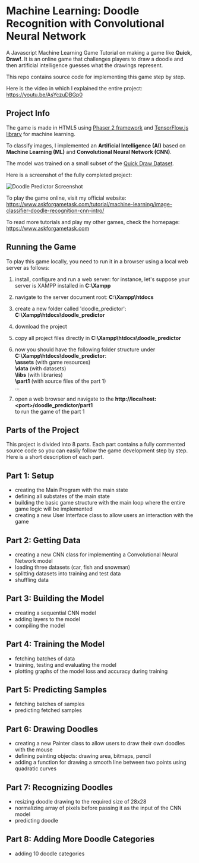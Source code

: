# Machine Learning: Doodle Recognition with Convolutional Neural Network

A Javascript Machine Learning Game Tutorial on making a game like **Quick, Draw!**. It is an online game that challenges players to draw a doodle and then artificial intelligence guesses what the drawings represent.

This repo contains source code for implementing this game step by step.

Here is the video in which I explained the entire project:  
https://youtu.be/AsYczuDBGp0  


## Project Info

The game is made in HTML5 using [Phaser 2 framework](https://phaser.io/) and [TensorFlow.js library](https://js.tensorflow.org/) for machine learning. 

To classify images, I implemented an **Artificial Intelligence (AI)** based on **Machine Learning (ML)** and **Convolutional Neural Network (CNN)**.

The model was trained on a small subset of the [Quick Draw Dataset](https://quickdraw.withgoogle.com/data).

Here is a screenshot of the fully completed project:  
  
![Doodle Predictor Screenshot](https://github.com/ssusnic/Machine-Learning-Doodle-Recognition/raw/master/screenshots/machine_learning_doodle_s1_640x360.png "Doodle Predictor Screenshot")

To play the game online, visit my official website:  
https://www.askforgametask.com/tutorial/machine-learning/image-classifier-doodle-recognition-cnn-intro/

To read more tutorials and play my other games, check the homepage:  
https://www.askforgametask.com


## Running the Game

To play this game locally, you need to run it in a browser using a local web server as follows:

1. install, configure and run a web server: for instance, let's suppose your server is XAMPP installed in **C:\Xampp** 
2. navigate to the server document root: **C:\Xampp\htdocs**
3. create a new folder called 'doodle_predictor': **C:\Xampp\htdocs\doodle_predictor**
4. download the project
5. copy all project files directly in **C:\Xampp\htdocs\doodle_predictor**
6. now you should have the following folder structure under **C:\Xampp\htdocs\doodle_predictor**:  
	**\assets** (with game resources)  
	**\data** (with datasets)  
	**\libs** (with libraries)  
	**\part1** (with source files of the part 1)  
	...  

7. open a web browser and navigate to the **http\://localhost:\<port\>/doodle_predictor/part1**  
  to run the game of the part 1


## Parts of the Project

This project is divided into 8 parts. Each part contains a fully commented source code so you can easily follow the game development step by step. 
Here is a short description of each part.


## Part 1: Setup 

- creating the Main Program with the main state
- defining all substates of the main state
- building the basic game structure with the main loop where the entire game logic will be implemented
- creating a new User Interface class to allow users an interaction with the game


## Part 2: Getting Data
 
- creating a new CNN class for implementing a Convolutional Neural Network model
- loading three datasets (car, fish and snowman)
- splitting datasets into training and test data
- shuffling data


## Part 3: Building the Model
 
- creating a sequential CNN model
- adding layers to the model
- compiling the model


## Part 4: Training the Model

- fetching batches of data
- training, testing and evaluating the model
- plotting graphs of the model loss and accuracy during training


## Part 5: Predicting Samples

- fetching batches of samples 
- predicting fetched samples


## Part 6: Drawing Doodles

- creating a new Painter class to allow users to draw their own doodles with the mouse
- defining painting objects: drawing area, bitmaps, pencil
- adding a function for drawing a smooth line between two points using quadratic curves


## Part 7: Recognizing Doodles

- resizing doodle drawing to the required size of 28x28
- normalizing array of pixels before passing it as the input of the CNN model
- predicting doodle


## Part 8: Adding More Doodle Categories

- adding 10 doodle categories


